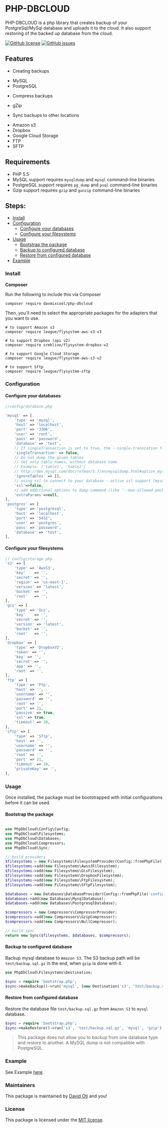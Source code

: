 # PHP-DBCLOUD

PHP-DBCLOUD is a php library that creates backup of your PostgreSql/MySql database and uploads it to the cloud. It also support restoring of the backed up database from the cloud.


[![GitHub license](https://img.shields.io/github/license/davmixcool/php-dbcloud.svg)](https://github.com/davmixcool/php-dbcloud/blob/master/LICENSE) 
[![GitHub issues](https://img.shields.io/github/issues/davmixcool/php-dbcloud.svg)](https://github.com/davmixcool/php-dbcloud/issues)

## Features

- Creating backups
 * MySQL
 * PostgreSQL

- Compress backups
 * gZip

- Sync backups to other locations
 * Amazon s3
 * Dropbox
 * Google Cloud Storage
 * FTP
 * SFTP

## Requirements

- PHP 5.5
- MySQL support requires `mysqldump` and `mysql` command-line binaries
- PostgreSQL support requires `pg_dump` and `psql` command-line binaries
- Gzip support requires `gzip` and `gunzip` command-line binaries

## Steps:

* [Install](#install)
* [Configuration](#configuration)
	* [Configure your databases](#configure-your-databases)
	* [Configure your filesystems](#configure-your-filesystems)
* [Usage](#usage)
	* [Bootstrap the package](#bootstrap-the-package)
	* [Backup to configured database](#backup-to-configured-database)
	* [Restore from configured database](#restore-from-configured-database)
* [Example](#example)

### Install

**Composer**

Run the following to include this via Composer

```shell
composer require davmixcool/php-dbcloud
```

Then, you'll need to select the appropriate packages for the adapters that you want to use.

```shell
# to support Amazon s3
composer require league/flysystem-aws-s3-v3

# to support Dropbox (api v2)
composer require srmklive/flysystem-dropbox-v2

# to support Google Cloud Storage
composer require league/flysystem-aws-s3-v2

# to support Sftp
composer require league/flysystem-sftp
```

### Configuration

#### Configure your databases

```php
//config/database.php

'mysql' => [
    'type' => 'mysql',
    'host' => 'localhost',
    'port' => '3306',
    'user' => 'root',
    'pass' => 'password',
    'database' => 'test',
    // If singleTransaction is set to true, the --single-transcation flag will be set.
    'singleTransaction' => false,
    // Do not dump the given tables
    // Set only table names, without database name
    // Example: ['table1', 'table2']
    // http://dev.mysql.com/doc/refman/5.7/en/mysqldump.html#option_mysqldump_ignore-table
    'ignoreTables' => [],
    // using ssl to connect to your database - active ssl-support (mysql only):
    'ssl'=>false,
    // add additional options to dump-command (like '--max-allowed-packet')
    'extraParams'=>null,
],
'postgres' => [
    'type' => 'postgresql',
    'host' => 'localhost',
    'port' => '5432',
    'user' => 'postgres',
    'pass' => 'password',
    'database' => 'test',
],
```


#### Configure your filesystems

```php
// config/storage.php
's3' => [
    'type' => 'AwsS3',
    'key'    => '',
    'secret' => '',
    'region' => 'us-east-1',
    'version' => 'latest',
    'bucket' => '',
    'root'   => '',
],
'gcs' => [
    'type' => 'Gcs',
    'key'    => '',
    'secret' => '',
    'version' => 'latest',
    'bucket' => '',
    'root'   => '',
],
'dropbox' => [
    'type' => 'DropboxV2',
    'token' => '',
    'key' => '',
    'secret' => '',
    'app' => '',
    'root' => '',
],
'ftp' => [
    'type' => 'Ftp',
    'host' => '',
    'username' => '',
    'password' => '',
    'root' => '',
    'port' => 21,
    'passive' => true,
    'ssl' => true,
    'timeout' => 30,
],
'sftp' => [
    'type' => 'Sftp',
    'host' => '',
    'username' => '',
    'password' => '',
    'root' => '',
    'port' => 21,
    'timeout' => 10,
    'privateKey' => '',
],
```


### Usage

Once installed, the package must be bootstrapped with initial configurations before it can be used. 

#### Bootstrap the package

```php

use PhpDbCloud\Config\Config;
use PhpDbCloud\Filesystems;
use PhpDbCloud\Databases;
use PhpDbCloud\Compressors;
use PhpDbCloud\Sync;

// build providers
$filesystems = new Filesystems\FilesystemProvider(Config::fromPhpFile('config/storage.php'));
$filesystems->add(new Filesystems\Awss3Filesystem);
$filesystems->add(new Filesystems\GcsFilesystem);
$filesystems->add(new Filesystems\DropboxFilesystem);
$filesystems->add(new Filesystems\FtpFilesystem);
$filesystems->add(new Filesystems\SftpFilesystem);

$databases = new Databases\DatabaseProvider(Config::fromPhpFile('config/database.php'));
$databases->add(new Databases\MysqlDatabase);
$databases->add(new Databases\PostgresqlDatabase);

$compressors = new Compressors\CompressorProvider;
$compressors->add(new Compressors\GzipCompressor);
$compressors->add(new Compressors\NullCompressor);

// build sync
return new Sync($filesystems, $databases, $compressors);

```

#### Backup to configured database

Backup mysql database to `Amazon S3`. The S3 backup path will be `test/backup.sql.gz` in the end, when `gzip` is done with it.


```php
use PhpDbCloud\Filesystems\Destination;

$sync = require 'bootstrap.php';
$sync->makeBackup()->run('mysql', [new Destination('s3', 'test/backup.sql')], 'gzip');
```

#### Restore from configured database

Restore the database file `test/backup.sql.gz` from `Amazon S3` to `mysql` database.

```php
$sync = require 'bootstrap.php';
$sync->makeRestore()->run('s3', 'test/backup.sql.gz', 'mysql', 'gzip');
```

> This package does not allow you to backup from one database type and restore to another. A MySQL dump is not compatible with PostgreSQL.


### Example

See Example [here](https://github.com/davmixcool/php-dbcloud/tree/master/example).


### Maintainers

This package is maintained by [David Oti](http://fb.me/davmixcool) and you!

### License

This package is licensed under the [MIT license](https://github.com/davmixcool/php-dbcloud/blob/master/LICENSE).